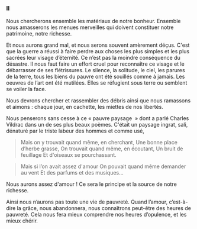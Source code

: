 ### II

Nous chercherons ensemble les matériaux de notre bonheur. Ensemble nous amasserons les menues merveilles qui doivent constituer notre patrimoine, notre richesse.

Et nous aurons grand mal, et nous serons souvent amèrement déçus. C'est que la guerre a réussi à faire perdre aux choses les plus simples et les plus sacrées leur visage d’éternité. Ce n’est pas la moindre conséquence du désastre. Il nous faut faire un effort cruel pour reconnaître ce visage et le débarrasser de ses flétrissures. Le silence, la solitude, le ciel, les parures de la terre, tous les biens du pauvre ont été souillés comme à jamais. Les oeuvres de l’art ont été mutilées. Elles se réfugient sous terre ou semblent se voiler la face.

Nous devrons chercher et rassembler des débris ainsi que nous ramassons et aimons : chaque jour, en cachette, les miettes de nos libertés.

Nous penserons sans cesse à ce « pauvre paysage  » dont a parlé Charles Vildrac dans un de ses plus beaux poèmes. C'était un paysage ingrat, sali, dénaturé par le triste labeur des hommes et comme usé,

> Mais on y trouvait quand même, en cherchant,
> Une bonne place d’herbe grasse,
> On trouvait quand même, en écoutant,
> Un bruit de feuillage
> Et d'oiseaux se pourchassant.

> Mais si l’on avait assez d'amour
> On pouvait quand même demander au vent
> Et des parfums et des musiques...

Nous aurons assez d'amour ! Ce sera le principe et la source de notre richesse.

Ainsi nous n’aurons pas toute une vie de pauvreté. Quand l’amour, c’est-à-dire la grâce, nous abandonnera, nous connaîtrons peut-être des heures de pauvreté. Cela nous fera mieux comprendre nos heures d’opulence, et les mieux chérir.
